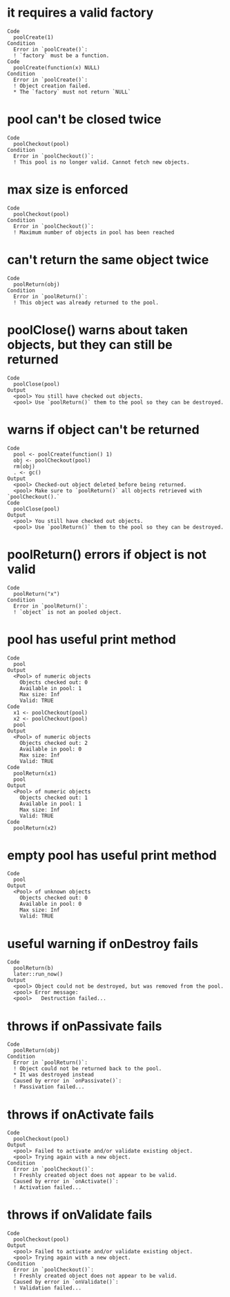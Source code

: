# it requires a valid factory

    Code
      poolCreate(1)
    Condition
      Error in `poolCreate()`:
      ! `factory` must be a function.
    Code
      poolCreate(function(x) NULL)
    Condition
      Error in `poolCreate()`:
      ! Object creation failed.
      * The `factory` must not return `NULL`

# pool can't be closed twice

    Code
      poolCheckout(pool)
    Condition
      Error in `poolCheckout()`:
      ! This pool is no longer valid. Cannot fetch new objects.

# max size is enforced

    Code
      poolCheckout(pool)
    Condition
      Error in `poolCheckout()`:
      ! Maximum number of objects in pool has been reached

# can't return the same object twice

    Code
      poolReturn(obj)
    Condition
      Error in `poolReturn()`:
      ! This object was already returned to the pool.

# poolClose() warns about taken objects, but they can still be returned

    Code
      poolClose(pool)
    Output
      <pool> You still have checked out objects.
      <pool> Use `poolReturn()` them to the pool so they can be destroyed.

# warns if object can't be returned

    Code
      pool <- poolCreate(function() 1)
      obj <- poolCheckout(pool)
      rm(obj)
      . <- gc()
    Output
      <pool> Checked-out object deleted before being returned.
      <pool> Make sure to `poolReturn()` all objects retrieved with `poolCheckout().`
    Code
      poolClose(pool)
    Output
      <pool> You still have checked out objects.
      <pool> Use `poolReturn()` them to the pool so they can be destroyed.

# poolReturn() errors if object is not valid

    Code
      poolReturn("x")
    Condition
      Error in `poolReturn()`:
      ! `object` is not an pooled object.

# pool has useful print method

    Code
      pool
    Output
      <Pool> of numeric objects
        Objects checked out: 0
        Available in pool: 1
        Max size: Inf
        Valid: TRUE
    Code
      x1 <- poolCheckout(pool)
      x2 <- poolCheckout(pool)
      pool
    Output
      <Pool> of numeric objects
        Objects checked out: 2
        Available in pool: 0
        Max size: Inf
        Valid: TRUE
    Code
      poolReturn(x1)
      pool
    Output
      <Pool> of numeric objects
        Objects checked out: 1
        Available in pool: 1
        Max size: Inf
        Valid: TRUE
    Code
      poolReturn(x2)

# empty pool has useful print method

    Code
      pool
    Output
      <Pool> of unknown objects
        Objects checked out: 0
        Available in pool: 0
        Max size: Inf
        Valid: TRUE

# useful warning if onDestroy fails

    Code
      poolReturn(b)
      later::run_now()
    Output
      <pool> Object could not be destroyed, but was removed from the pool.
      <pool> Error message:
      <pool>   Destruction failed...

# throws if onPassivate fails

    Code
      poolReturn(obj)
    Condition
      Error in `poolReturn()`:
      ! Object could not be returned back to the pool.
      * It was destroyed instead
      Caused by error in `onPassivate()`:
      ! Passivation failed...

# throws if onActivate fails

    Code
      poolCheckout(pool)
    Output
      <pool> Failed to activate and/or validate existing object.
      <pool> Trying again with a new object.
    Condition
      Error in `poolCheckout()`:
      ! Freshly created object does not appear to be valid.
      Caused by error in `onActivate()`:
      ! Activation failed...

# throws if onValidate fails

    Code
      poolCheckout(pool)
    Output
      <pool> Failed to activate and/or validate existing object.
      <pool> Trying again with a new object.
    Condition
      Error in `poolCheckout()`:
      ! Freshly created object does not appear to be valid.
      Caused by error in `onValidate()`:
      ! Validation failed...

